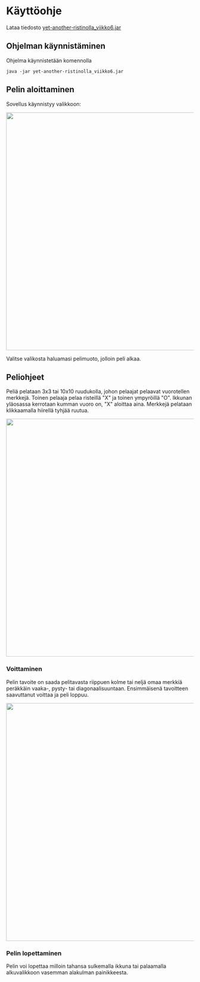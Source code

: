 # Käyttöohje

Lataa tiedosto [yet-another-ristinolla_viikko6.jar](https://github.com/xneme/yet-another-ristinolla/releases/tag/viikko6)

## Ohjelman käynnistäminen

Ohjelma käynnistetään komennolla 

```
java -jar yet-another-ristinolla_viikko6.jar
```

## Pelin aloittaminen

Sovellus käynnistyy valikkoon:

<img src="https://raw.githubusercontent.com/xneme/yet-another-ristinolla/master/dokumentation/valikko.png" width="640">

Valitse valikosta haluamasi pelimuoto, jolloin peli alkaa.

## Peliohjeet

Peliä pelataan 3x3 tai 10x10 ruudukolla, johon pelaajat pelaavat vuorotellen merkkejä. Toinen pelaaja pelaa risteillä "X" ja toinen ympyröillä "O". Ikkunan yläosassa kerrotaan kumman vuoro on, "X" aloittaa aina. Merkkejä pelataan klikkaamalla hiirellä tyhjää ruutua.

<img src="https://raw.githubusercontent.com/xneme/yet-another-ristinolla/master/dokumentation/peli.png" width="640">

### Voittaminen

Pelin tavoite on saada pelitavasta riippuen kolme tai neljä omaa merkkiä peräkkäin vaaka-, pysty- tai diagonaalisuuntaan. Ensimmäisenä tavoitteen saavuttanut voittaa ja peli loppuu.

<img src="https://raw.githubusercontent.com/xneme/yet-another-ristinolla/master/dokumentation/voitto.png" width="640">

### Pelin lopettaminen

Pelin voi lopettaa milloin tahansa sulkemalla ikkuna tai palaamalla alkuvalikkoon vasemman alakulman painikkeesta.


